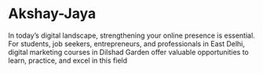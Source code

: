# Akshay-Jaya
In today’s digital landscape, strengthening your online presence is essential. For students, job seekers, entrepreneurs, and professionals in East Delhi, digital marketing courses in Dilshad Garden offer valuable opportunities to learn, practice, and excel in this field
